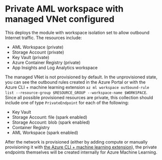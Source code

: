 # Private AML workspace with managed VNet configured

This deploys the module with workspace isolation set to allow outbound Internet traffic. The resources include:

- AML Workspace (private)
- Storage Account (private)
- Key Vault (private)
- Azure Container Registry (private)
- App Insights and Log Analytics workspace

The managed VNet is not provisioned by default. In the unprovisioned state, you can see the outbound rules created in the Azure Portal or with the Azure CLI + machine learning extension `az ml workspace outbound-rule list --resource-group $RESOURCE_GROUP --workspace-name $WORKSPACE`. Since all possible provisioned resources are private, this collection should include one of type `PrivateEndpoint` for each of the following:

- Key Vault
- Storage Account: file (spark enabled)
- Storage Account: blob (spark enabled)
- Container Registry
- AML Workspace (spark enabled)

After the network is provisioned (either by adding compute or manually provisioning it with [the Azure CLI + machine learning extension](https://learn.microsoft.com/en-us/cli/azure/ml/workspace?view=azure-cli-latest#az-ml-workspace-provision-network)), the private endpoints themselves will be created internally for Azure Machine Learning.

